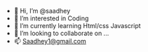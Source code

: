 - 👋 Hi, I’m @saadhey
- 👀 I’m interested in Coding
- 🌱 I’m currently learning Html/css Javascript
- 💞️ I’m looking to collaborate on ...
- 📫 Saadhey1@gmail.com

<!---
saadhey/saadhey is a ✨ special ✨ repository because its `README.md` (this file) appears on your GitHub profile.
You can click the Preview link to take a look at your changes.
--->
